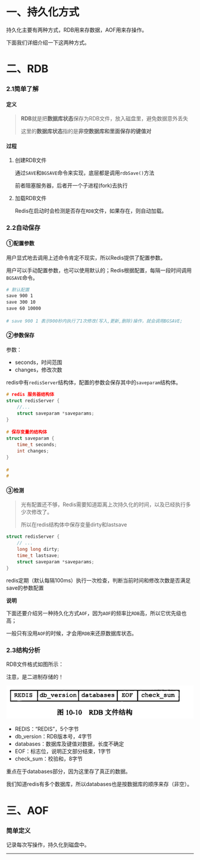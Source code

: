 # 一、持久化方式

持久化主要有两种方式，RDB用来存数据，AOF用来存操作。

下面我们详细介绍一下这两种方式。

# 二、RDB

### 2.1简单了解

#### 定义

> **RDB**就是把**数据库状态**保存为RDB文件，放入磁盘里，避免数据意外丢失
>
> 这里的**数据库状态**指的是**非空数据库和里面保存的键值对**

#### 过程

1. 创建RDB文件

   通过`SAVE`和`BGSAVE`命令来实现，底层都是调用`rdbSave()`方法

   前者阻塞服务器，后者开一个子进程(fork)去执行

2. 加载RDB文件

   Redis在启动时会检测是否存在`RDB`文件，如果存在，则自动加载。

### 2.2自动保存

#### ①配置参数

用户显式地去调用上述命令肯定不现实，所以Redis提供了配置参数。

用户可以手动配置参数，也可以使用默认的；Redis根据配置，每隔一段时间调用`BGSAVE`命令。

```bash
# 默认配置
save 900 1
save 300 10
save 60 10000

# save 900 1 表示900秒内执行了1次修改(写入,更新,删除)操作，就会调用BGSAVE;
```

#### ②参数保存

参数：

- seconds，时间范围
- changes，修改次数

redis中有`redisServer`结构体，配置的参数会保存其中的`saveparam`结构体。

```c
# redis 服务器结构体
struct redisServer {
    //...
    struct saveparam *saveparams;
}

# 保存变量的结构体
struct saveparam {
    time_t seconds;
    int changes;
}

# 
# 
```

#### ③检测

> 光有配置还不够，Redis需要知道距离上次持久化的时间，以及已经执行多少次修改了。
>
> 所以在redis结构体中保存变量dirty和lastsave

```c
struct redisServer {
    // ...
    long long dirty;
    time_t lastsave;
    struct saveparam *saveparams;
}
```

redis定期（默认每隔100ms）执行一次检查，判断当前时间和修改次数是否满足save的参数配置

**说明**

下面还要介绍另一种持久化方式`AOF`，因为`AOF`的频率比`RDB`高，所以它优先级也高；

一般只有没用`AOF`的时候，才会用`RDB`来还原数据库状态。

### 2.3结构分析

RDB文件格式如图所示：

注意，是二进制存储的！

![image-20210510131452466](http://raw.githubusercontent.com/Aurora-Ze/pictures/master/img/20210510131452.png)

- REDIS：“REDIS”，5个字节
- db_version：RDB版本号，4字节
- databases：数据库及键值对数据，长度不确定
- EOF：标志位，说明正文部分结束，1字节
- check_sum：校验和，8字节

重点在于databases部分，因为这里存了真正的数据。

我们知道redis有多个数据库，所以databases也是按数据库的顺序来存（非空）。

# 三、AOF

### 简单定义

记录每次写操作，持久化到磁盘中。

------



